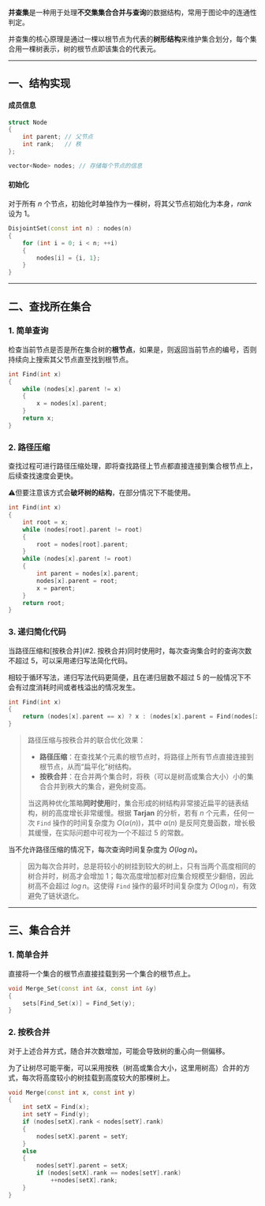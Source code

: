 **并查集**是一种用于处理**不交集集合合并与查询**的数据结构，常用于图论中的连通性判定。

并查集的核心原理是通过一棵以根节点为代表的**树形结构**来维护集合划分，每个集合用一棵树表示，树的根节点即该集合的代表元。

---

## 一、结构实现

#### 成员信息

```cpp
struct Node
{
	int parent;	// 父节点
	int rank;	// 秩
};

vector<Node> nodes;	// 存储每个节点的信息
```

#### 初始化

对于所有 $n$ 个节点，初始化时单独作为一棵树，将其父节点初始化为本身，$rank$ 设为 $1$。

```c++
DisjointSet(const int n) : nodes(n)
{
	for (int i = 0; i < n; ++i)
	{
		nodes[i] = {i, 1};
	}
}
```

---

## 二、查找所在集合

### 1. 简单查询

检查当前节点是否是所在集合树的**根节点**，如果是，则返回当前节点的编号，否则持续向上搜索其父节点直至找到根节点。

```c++
int Find(int x)
{
	while (nodes[x].parent != x)
	{
		x = nodes[x].parent;
	}
	return x;
}
```

### 2. 路径压缩

查找过程可进行路径压缩处理，即将查找路径上节点都直接连接到集合根节点上，后续查找速度会更快。

⚠️但要注意该方式会**破坏树的结构**，在部分情况下不能使用。

```c++
int Find(int x)
{
	int root = x;
	while (nodes[root].parent != root)
	{
		root = nodes[root].parent;
	}
	while (nodes[x].parent != root)
	{
		int parent = nodes[x].parent;
		nodes[x].parent = root;
		x = parent;
	}
	return root;
}
```

### 3. 递归简化代码

当路径压缩和[按秩合并](#2. 按秩合并)同时使用时，每次查询集合时的查询次数不超过 $5$，可以采用递归写法简化代码。

相较于循环写法，递归写法代码更简便，且在递归层数不超过 $5$ 的一般情况下不会有过度消耗时间或者栈溢出的情况发生。

```c++
int Find(int x)
{
	return (nodes[x].parent == x) ? x : (nodes[x].parent = Find(nodes[x].parent));
}
```

> 路径压缩与按秩合并的联合优化效果：
>
> - **路径压缩**：在查找某个元素的根节点时，将路径上所有节点直接连接到根节点，从而“扁平化”树结构。
> - **按秩合并**：在合并两个集合时，将秩（可以是树高或集合大小）小的集合合并到秩大的集合，避免树变高。
>
> 当这两种优化策略**同时使用**时，集合形成的树结构非常接近扁平的链表结构，树的高度增长非常缓慢。根据 **Tarjan** 的分析，若有 $n$ 个元素，任何一次 `Find` 操作的时间复杂度为 $O(\alpha(n))$，其中 $\alpha(n)$ 是反阿克曼函数，增长极其缓慢，在实际问题中可视为一个不超过 $5$ 的常数。

当不允许路径压缩的情况下，每次查询时间复杂度为 $O(log \, n)$。

> 因为每次合并时，总是将较小的树挂到较大的树上，只有当两个高度相同的树合并时，树高才会增加 1；每次高度增加都对应集合规模至少翻倍，因此树高不会超过 $log \, n$。这使得 `Find` 操作的最坏时间复杂度为 $O(\log n)$，有效避免了链状退化。

---

## 三、集合合并

### 1. 简单合并

直接将一个集合的根节点直接挂载到另一个集合的根节点上。

```c++
void Merge_Set(const int &x, const int &y)
{
    sets[Find_Set(x)] = Find_Set(y);
}
```

### 2. 按秩合并

对于上述合并方式，随合并次数增加，可能会导致树的重心向一侧偏移。

为了让树尽可能平衡，可以采用按秩（树高或集合大小，这里用树高）合并的方式，每次将高度较小的树挂载到高度较大的那棵树上。

```c++
void Merge(const int x, const int y)
{
	int setX = Find(x);
	int setY = Find(y);
	if (nodes[setX].rank < nodes[setY].rank)
	{
		nodes[setX].parent = setY;
	}
	else
	{
		nodes[setY].parent = setX;
		if (nodes[setX].rank == nodes[setY].rank)
			++nodes[setX].rank;
	}
}
```

